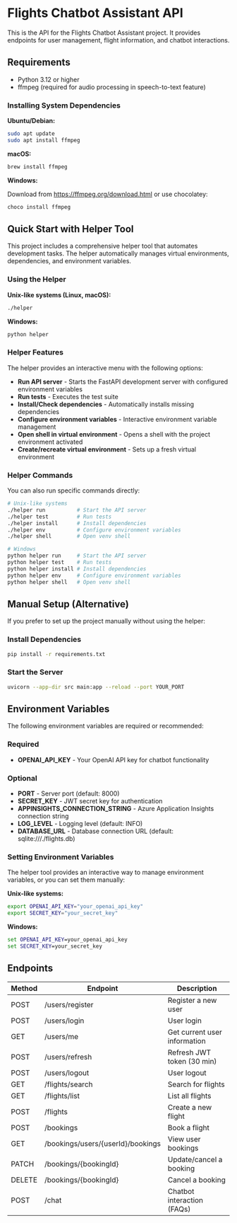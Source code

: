 # Flights Chatbot Assistant API

This is the API for the Flights Chatbot Assistant project. It provides endpoints for user management, flight information, and chatbot interactions.

## Requirements

- Python 3.12 or higher
- ffmpeg (required for audio processing in speech-to-text feature)

### Installing System Dependencies

**Ubuntu/Debian:**

```bash
sudo apt update
sudo apt install ffmpeg
```

**macOS:**

```bash
brew install ffmpeg
```

**Windows:**

Download from <https://ffmpeg.org/download.html> or use chocolatey:

```cmd
choco install ffmpeg
```

## Quick Start with Helper Tool

This project includes a comprehensive helper tool that automates development tasks. The helper automatically manages virtual environments, dependencies, and environment variables.

### Using the Helper

**Unix-like systems (Linux, macOS):**

```bash
./helper
```

**Windows:**

```bash
python helper
```

### Helper Features

The helper provides an interactive menu with the following options:

- **Run API server** - Starts the FastAPI development server with configured environment variables
- **Run tests** - Executes the test suite
- **Install/Check dependencies** - Automatically installs missing dependencies
- **Configure environment variables** - Interactive environment variable management
- **Open shell in virtual environment** - Opens a shell with the project environment activated
- **Create/recreate virtual environment** - Sets up a fresh virtual environment

### Helper Commands

You can also run specific commands directly:

```bash
# Unix-like systems
./helper run          # Start the API server
./helper test         # Run tests
./helper install      # Install dependencies
./helper env          # Configure environment variables
./helper shell        # Open venv shell

# Windows
python helper run     # Start the API server
python helper test    # Run tests
python helper install # Install dependencies
python helper env     # Configure environment variables
python helper shell   # Open venv shell
```

## Manual Setup (Alternative)

If you prefer to set up the project manually without using the helper:

### Install Dependencies

```bash
pip install -r requirements.txt
```

### Start the Server

```bash
uvicorn --app-dir src main:app --reload --port YOUR_PORT
```

## Environment Variables

The following environment variables are required or recommended:

### Required

- **OPENAI_API_KEY** - Your OpenAI API key for chatbot functionality

### Optional

- **PORT** - Server port (default: 8000)
- **SECRET_KEY** - JWT secret key for authentication
- **APPINSIGHTS_CONNECTION_STRING** - Azure Application Insights connection string
- **LOG_LEVEL** - Logging level (default: INFO)
- **DATABASE_URL** - Database connection URL (default: sqlite:///./flights.db)

### Setting Environment Variables

The helper tool provides an interactive way to manage environment variables, or you can set them manually:

**Unix-like systems:**

```bash
export OPENAI_API_KEY="your_openai_api_key"
export SECRET_KEY="your_secret_key"
```

**Windows:**

```cmd
set OPENAI_API_KEY=your_openai_api_key
set SECRET_KEY=your_secret_key
```

## Endpoints

| Method | Endpoint                           | Description                       |
|--------|------------------------------------|-----------------------------------|
| POST   | /users/register                    | Register a new user               |
| POST   | /users/login                       | User login                        |
| GET    | /users/me                          | Get current user information      |
| POST   | /users/refresh                     | Refresh JWT token (30 min)        |
| POST   | /users/logout                      | User logout                       |
| GET    | /flights/search                    | Search for flights                |
| GET    | /flights/list                      | List all flights                  |
| POST   | /flights                           | Create a new flight               |
| POST   | /bookings                          | Book a flight                     |
| GET    | /bookings/users/{userId}/bookings  | View user bookings                |
| PATCH  | /bookings/{bookingId}              | Update/cancel a booking           |
| DELETE | /bookings/{bookingId}              | Cancel a booking                  |
| POST   | /chat                              | Chatbot interaction (FAQs)        |
